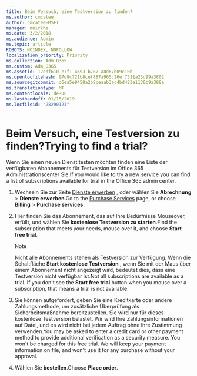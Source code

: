 ```yaml
---
title: Beim Versuch, eine Testversion zu finden?
ms.author: cmcatee
author: cmcatee-MSFT
manager: mnirkhe
ms.date: 3/2/2018
ms.audience: Admin
ms.topic: article
ROBOTS: NOINDEX, NOFOLLOW
localization_priority: Priority
ms.collection: Adm_O365
ms.custom: Adm_O365
ms.assetid: 12edf610-e7f1-4693-b767-a8d67b09c10b
ms.openlocfilehash: 97d8c721b8cef887a965c26ef7311a23d99a3802
ms.sourcegitcommit: d6ea5e9458a2b8ceaab3ac4bd483e1130b9a398a
ms.translationtype: MT
ms.contentlocale: de-DE
ms.lasthandoff: 01/15/2019
ms.locfileid: "28290123"
---
```

# <a name="trying-to-find-a-trial"></a><span data-ttu-id="56a27-102">Beim Versuch, eine Testversion zu finden?</span><span class="sxs-lookup"><span data-stu-id="56a27-102">Trying to find a trial?</span></span>

<span data-ttu-id="56a27-103">Wenn Sie einen neuen Dienst testen möchten finden eine Liste der verfügbaren Abonnements für Testversion im Office 365 Administrationscenter Sie.</span><span class="sxs-lookup"><span data-stu-id="56a27-103">If you would like to try a new service you can find a list of subscriptions available for trial in the Office 365 admin center.</span></span>
  
1. <span data-ttu-id="56a27-104">Wechseln Sie zur Seite [Dienste erwerben](https://go.microsoft.com/fwlink/p/?linkid=868433) , oder wählen Sie **Abrechnung** \> **Dienste erwerben**.</span><span class="sxs-lookup"><span data-stu-id="56a27-104">Go to the [Purchase Services](https://go.microsoft.com/fwlink/p/?linkid=868433) page, or choose **Billing** \> **Purchase services**.</span></span>
    
2. <span data-ttu-id="56a27-105">Hier finden Sie das Abonnement, das auf Ihre Bedürfnisse Mouseover, erfüllt, und wählen Sie **kostenlose Testversion zu starten**.</span><span class="sxs-lookup"><span data-stu-id="56a27-105">Find the subscription that meets your needs, mouse over it, and choose **Start free trial**.</span></span>
    
    > [!NOTE]
    > <span data-ttu-id="56a27-p101">Nicht alle Abonnements stehen als Testversion zur Verfügung. Wenn die Schaltfläche **Start kostenlose Testversion** , wenn Sie mit der Maus über einem Abonnement nicht angezeigt wird, bedeutet dies, dass eine Testversion nicht verfügbar ist.</span><span class="sxs-lookup"><span data-stu-id="56a27-p101">Not all subscriptions are available as a trial. If you don't see the **Start free trial** button when you mouse over a subscription, that means a trial is not available.</span></span> 
  
3. <span data-ttu-id="56a27-p102">Sie können aufgefordert, geben Sie eine Kreditkarte oder andere Zahlungsmethode, um zusätzliche Überprüfung als Sicherheitsmaßnahme bereitzustellen. Sie wird nur für dieses kostenlose Testversion belastet. Wir wird Ihre Zahlungsinformationen auf Datei, und es wird nicht bei jedem Auftrag ohne Ihre Zustimmung verwenden.</span><span class="sxs-lookup"><span data-stu-id="56a27-p102">You may be asked to enter a credit card or other payment method to provide additional verification as a security measure. You won't be charged for this free trial. We will keep your payment information on file, and won't use it for any purchase without your approval.</span></span>
    
4. <span data-ttu-id="56a27-111">Wählen Sie **bestellen**.</span><span class="sxs-lookup"><span data-stu-id="56a27-111">Choose **Place order**.</span></span>
    

